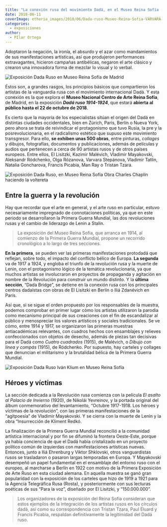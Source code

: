 ```yaml
---
title: "La conexión rusa del movimiento Dadá, en el Museo Reina Sofía (Madrid)"
date: 2018-06-11
coverImage: etheria_images/2018/06/Dada-ruso-Museo-Reina-Sofia-VARVARA-STEPANOVA.jpg
categories: 
  - exposiciones
author: 
  - PIlar Ortega
---
```


Adoptaron la negación, la ironía, el absurdo y el azar como mandamientos de sus 
manifestaciones artísticas, así que produjeron performances extravagantes, hicieron 
campañas antibélicas, negaron el arte clásico y crearon una innovadora forma de mezclar 
lo visual y lo verbal. 

![Exposición Dada Ruso en Museo Reina Sofía de Madrid](etheria_images/2018/06/Museo-Reina-Sofia-Dada-Ruso-Liubov-Popova-1024x642.jpg "Escenografía para Agitación en la Tierra, de Serguéi Tretiakov, Teatro Meyerhold. Moscú (1923-1924)")

Éstos son, a grandes rasgos, los principios básicos que compartieron los artistas de la 
vanguardia rusa con el movimiento internacional Dadá. Y esta conexión es la que explora 
el **Museo Nacional Centro de Arte Reina Sofía**, de Madrid, en la exposición _**Dadá 
ruso 1914-1924**_, que estará **abierta al público hasta el 22 de octubre de 2018**. 

Es cierto que la mayoría de los especialistas sitúan el origen del Dadá en distintas 
ciudades occidentales, bien en Zúrich, París, Berlín o Nueva York, pero ahora se trata 
de reivindicar el protagonismo que tuvo Rusia, la pre y la posrevolucionaria, en el 
radicalismo estético que supuso este movimiento transgresor. Para ello, **se exhiben 
unas 500 obras**, entre pinturas, _collages_ y dibujos, fotografías, documentos y 
publicaciones, además de películas y audios que pertenecen a cerca de 90 artistas rusos 
y de otros países europeos. Entre ellos, El Lisitzki, Kazimir Malévich, Vladimir 
Mayakovski, Aleksandr Ródchenko, Olga Rózanova, Varvara Stepánova, Vladimir Tatlin, 
Natalia Goncharova, Francis Picabia, Man Ray o Tristan Tzara. 

![Exposición Dada Ruso, en Museo Reina Sofía Obra Charles Chaplin haciendo la voltereta](etheria_images/2018/06/Dada-ruso-Museo-Reina-Sofia-VARVARA-STEPANOVA-1024x839.jpg "'Charles Chaplin haciendo la voltereta', 1922. Una obra de Varvara Stepánova")

## Entre la guerra y la revolución

Hay que recordar que el arte en general, y el arte ruso en particular, estuvo 
necesariamente impregnado de connotaciones políticas, ya que en este periodo se 
desarrollaron la Primera Guerra Mundial, las dos revoluciones rusas y el cambio de 
liderazgo de Lenin a Stalin. 

> La exposición del Museo Reina Sofía, que arranca en 1914, al comienzo de la Primera 
> Guerra Mundial, propone un recorrido cronológico a lo largo de tres secciones. 

**En la primera**, se pueden ver las primeras manifestaciones protodadá que reflejan, 
sobre todo, el impacto del conflicto bélico de Europa. **La segunda** va de 1917 a 1924, 
y engloba el triunfo de la revolución rusa y la muerte de Lenin, con el protagonismo 
lógico de la temática revolucionaria, ya que muchos artistas se involucraron en 
proyectos de propaganda y agitación en nombre de la Revolución para construir un mundo 
distinto. Y la **última sección**, “Dada Bridge”, se detiene en la conexión rusa con los 
principales centros dadaístas con obras de El Lisitzki en Berlín o Iliá Zdanévich en 
París. 

Así que, si se sigue el orden propuesto por los responsables de la muestra, podemos 
comprobar en primer lugar cómo los artistas utilizaron la parodia como mecanismo 
principal de sus creaciones con el fin de escandalizar al público y menospreciar los 
valores artísticos y sociales tradicionales. Se ve cómo, entre 1914 y 1917, se 
organizaron las primeras muestras antiacadémicas relevantes, con cuadros hechos con 
ensamblajes y relieves confeccionados con objetos de desecho, además de piezas tan 
decisivas para el Dadá como _Cuatro cuadrados_ (1915), de Malévich, o _Dibujo con línea 
y compás_ (1915), de Ródchenko. Por supuesto, hay carteles y collages que denuncian el 
militarismo y la brutalidad bélica de la Primera Guerra Mundial. 

![Exposición Dada Ruso Iván Klium en Museo Reina Sofía](etheria_images/2018/06/Ivan-Klium-Dada-Ruso-Museo-Reina-Sofia-897x1024.jpg "'Autorretrato con una sierra (Composición no objetiva!, 1914, de Iván Klium")

## Héroes y víctimas

La sección dedicada a la Revolución rusa comienza con la película _El asalto al Palacio 
de Invierno_ (1920), de Nikolái Yevreinov, y la portada original del álbum conmemorativo 
del levantamiento, “Octubre 1917-1918. Los héroes y víctimas de la revolución”, con las 
primeras manifestaciones de la “agítpoesia” de Vladimir Mayakovski. Y se cierra con la 
muerte de Lenin y la obra “Insurrección de Kliment Redkó. 

La finalización de la Primera Guerra Mundial reconcilió a la comunidad artística 
internacional y por fin se difuminó la frontera Oeste-Este, porque ya había conciencia 
de que el Dadá había cristalizado en un proyecto político común de izquierdas con 
manifestaciones artísticas nuevas. Entonces, junto a Iliá Ehrenburg y Viktor Shklovski, 
otros vanguardistas rusos se trasladaron o pasaron largas temporadas en Europa. Y 
Mayakovski desempeñó un papel fundamental en el ensamblaje del entorno ruso con el 
europeo, al marcharse a Berlín en 1922 con motivo de la Primera Exposición de Arte Ruso 
en esta ciudad alemana. En aquella muestra se ganó gran popularidad con la exposición de 
los carteles que hizo de 1919 a 1921 para la Agencia Telegráfica Rusa (Rosta), y 
posteriormente con sus lecturas poéticas de sus “Para la voz”, diseñado por El Lisitzki, 
y “150.000.000”. 

> Los organizadores de la exposición del Reina Sofía consideran que estos ejemplos de la 
> integración de los artistas rusos en los círculos dadá, así como su correspondencia con 
> Tristan Tzara, Paul Éluard y Francis Picabia, respaldan definitivamente la legitimidad 
> del Dadá ruso.
